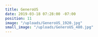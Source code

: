 ```yaml
---
title: GeneroUS
date: 2019-03-18 07:28:00 -07:00
position: 11
image: "/uploads/GeneroUS_1920.jpg"
small_image: "/uploads/GeneroUS_480.jpg"
---
```


